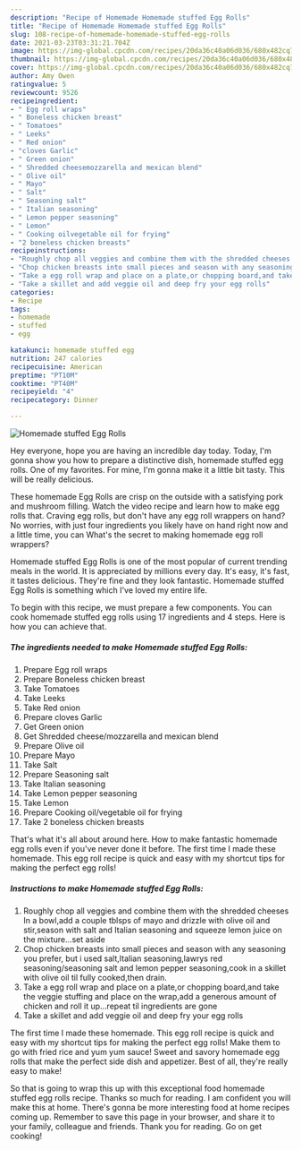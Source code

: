 ```yaml
---
description: "Recipe of Homemade Homemade stuffed Egg Rolls"
title: "Recipe of Homemade Homemade stuffed Egg Rolls"
slug: 108-recipe-of-homemade-homemade-stuffed-egg-rolls
date: 2021-03-23T03:31:21.704Z
image: https://img-global.cpcdn.com/recipes/20da36c40a06d036/680x482cq70/homemade-stuffed-egg-rolls-recipe-main-photo.jpg
thumbnail: https://img-global.cpcdn.com/recipes/20da36c40a06d036/680x482cq70/homemade-stuffed-egg-rolls-recipe-main-photo.jpg
cover: https://img-global.cpcdn.com/recipes/20da36c40a06d036/680x482cq70/homemade-stuffed-egg-rolls-recipe-main-photo.jpg
author: Amy Owen
ratingvalue: 5
reviewcount: 9526
recipeingredient:
- " Egg roll wraps"
- " Boneless chicken breast"
- " Tomatoes"
- " Leeks"
- " Red onion"
- "cloves Garlic"
- " Green onion"
- " Shredded cheesemozzarella and mexican blend"
- " Olive oil"
- " Mayo"
- " Salt"
- " Seasoning salt"
- " Italian seasoning"
- " Lemon pepper seasoning"
- " Lemon"
- " Cooking oilvegetable oil for frying"
- "2 boneless chicken breasts"
recipeinstructions:
- "Roughly chop all veggies and combine them with the shredded cheeses In a bowl,add a couple tblsps of mayo and drizzle with olive oil and stir,season with salt and Italian seasoning and squeeze lemon juice on the mixture...set aside"
- "Chop chicken breasts into small pieces and season with any seasoning you prefer, but i used salt,Italian seasoning,lawrys red seasoning/seasoning salt and lemon pepper seasoning,cook in a skillet with olive oil til fully cooked,then drain."
- "Take a egg roll wrap and place on a plate,or chopping board,and take the veggie stuffing and place on the wrap,add a generous amount of chicken and roll it up...repeat til ingredients are gone"
- "Take a skillet and add veggie oil and deep fry your egg rolls"
categories:
- Recipe
tags:
- homemade
- stuffed
- egg

katakunci: homemade stuffed egg 
nutrition: 247 calories
recipecuisine: American
preptime: "PT10M"
cooktime: "PT40M"
recipeyield: "4"
recipecategory: Dinner

---
```



![Homemade stuffed Egg Rolls](https://img-global.cpcdn.com/recipes/20da36c40a06d036/680x482cq70/homemade-stuffed-egg-rolls-recipe-main-photo.jpg)

Hey everyone, hope you are having an incredible day today. Today, I'm gonna show you how to prepare a distinctive dish, homemade stuffed egg rolls. One of my favorites. For mine, I'm gonna make it a little bit tasty. This will be really delicious.

These homemade Egg Rolls are crisp on the outside with a satisfying pork and mushroom filling. Watch the video recipe and learn how to make egg rolls that. Craving egg rolls, but don&#39;t have any egg roll wrappers on hand? No worries, with just four ingredients you likely have on hand right now and a little time, you can What&#39;s the secret to making homemade egg roll wrappers?

Homemade stuffed Egg Rolls is one of the most popular of current trending meals in the world. It is appreciated by millions every day. It's easy, it's fast, it tastes delicious. They're fine and they look fantastic. Homemade stuffed Egg Rolls is something which I've loved my entire life.


To begin with this recipe, we must prepare a few components. You can cook homemade stuffed egg rolls using 17 ingredients and 4 steps. Here is how you can achieve that.

<!--inarticleads1-->

##### The ingredients needed to make Homemade stuffed Egg Rolls:

1. Prepare  Egg roll wraps
1. Prepare  Boneless chicken breast
1. Take  Tomatoes
1. Take  Leeks
1. Take  Red onion
1. Prepare cloves Garlic
1. Get  Green onion
1. Get  Shredded cheese/mozzarella and mexican blend
1. Prepare  Olive oil
1. Prepare  Mayo
1. Take  Salt
1. Prepare  Seasoning salt
1. Take  Italian seasoning
1. Take  Lemon pepper seasoning
1. Take  Lemon
1. Prepare  Cooking oil/vegetable oil for frying
1. Take 2 boneless chicken breasts


That&#39;s what it&#39;s all about around here. How to make fantastic homemade egg rolls even if you&#39;ve never done it before. The first time I made these homemade. This egg roll recipe is quick and easy with my shortcut tips for making the perfect egg rolls! 

<!--inarticleads2-->

##### Instructions to make Homemade stuffed Egg Rolls:

1. Roughly chop all veggies and combine them with the shredded cheeses In a bowl,add a couple tblsps of mayo and drizzle with olive oil and stir,season with salt and Italian seasoning and squeeze lemon juice on the mixture...set aside
1. Chop chicken breasts into small pieces and season with any seasoning you prefer, but i used salt,Italian seasoning,lawrys red seasoning/seasoning salt and lemon pepper seasoning,cook in a skillet with olive oil til fully cooked,then drain.
1. Take a egg roll wrap and place on a plate,or chopping board,and take the veggie stuffing and place on the wrap,add a generous amount of chicken and roll it up...repeat til ingredients are gone
1. Take a skillet and add veggie oil and deep fry your egg rolls


The first time I made these homemade. This egg roll recipe is quick and easy with my shortcut tips for making the perfect egg rolls! Make them to go with fried rice and yum yum sauce! Sweet and savory homemade egg rolls that make the perfect side dish and appetizer. Best of all, they&#39;re really easy to make! 

So that is going to wrap this up with this exceptional food homemade stuffed egg rolls recipe. Thanks so much for reading. I am confident you will make this at home. There's gonna be more interesting food at home recipes coming up. Remember to save this page in your browser, and share it to your family, colleague and friends. Thank you for reading. Go on get cooking!
